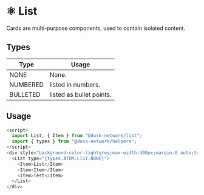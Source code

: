 # ⚛️ List

Cards are multi-purpose components, used to contain isolated content.

## Types

| Type     | Usage                   |
| -------- | ----------------------- |
| NONE     | None.                   |
| NUMBERED | listed in numbers.      |
| BULLETED | listed as bullet points.|

## Usage

```js
<script>
  import List, { Item } from "@dusk-network/list";
  import { types } from "@dusk-network/helpers";
</script>
<div style="background-color:lightgrey;max-width:400px;margin:0 auto;text-align:center;">
  <List type="{types.ATOM.LIST.NONE}">
    <Item>List</Item>
    <Item>Item</Item>
    <Item>Test</Item>
  </List>
</div>
```